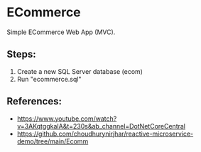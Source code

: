 # ECommerce

Simple ECommerce Web App (MVC).


## Steps:
1. Create a new SQL Server database (ecom)
2. Run "ecommerce.sql"



## References:
- https://www.youtube.com/watch?v=3AKqtggkaIA&t=230s&ab_channel=DotNetCoreCentral
- https://github.com/choudhurynirjhar/reactive-microservice-demo/tree/main/Ecomm


